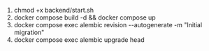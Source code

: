 1. chmod +x backend/start.sh
2. docker compose build -d && docker compose up
3. docker compose exec alembic revision --autogenerate -m "Initial migration" 
4. docker compose exec alembic upgrade head
